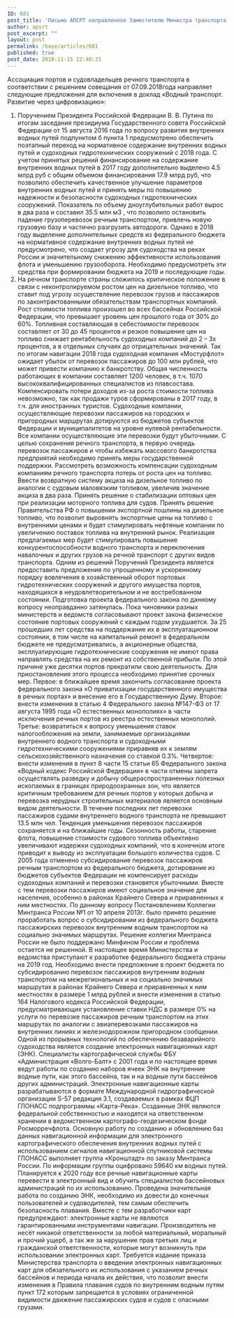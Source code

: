 ```yaml
---
ID: 681
post_title: 'Письмо АПСРТ направленное Заместителю Министра транспорта Российской Федерации &#8212; руководителю Федерального агентства морского и речного транспорта Ю. А. Цветкову'
author: apsrt
post_excerpt: ""
layout: post
permalink: /base/articles/681
published: true
post_date: 2018-11-15 12:40:33
---
```

Ассоциация портов и судовладельцев речного транспорта в соответствии с решением совещания от 07.09.2018года направляет следующие предложения для включения в доклад «Водный транспорт. Развитие через цифровизацию»:
1. Поручением Президента Российской Федерации В. В. Путина по итогам заседания президиума Государственного совета Российской Федерации от 15 августа 2016 года по вопросу развития внутренних водных путей подпунктом б пункта 1 предусмотрено обеспечить поэтапный переход на нормативное содержание внутренних водных путей и судоходных гидротехнических сооружений с 2018 года. С учетом принятых решений финансирование на содержание внутренних водных путей в 2017 году дополнительно выделено 4.5 млрд руб с общим объемом финансирования 17.9 млрд руб, что позволило обеспечить качественное улучшение параметров внутренних водных путей и принять меры по повышению надежности и безопасности судоходных гидротехнических сооружений. Показатель по объему дноуглубительных работ вырос в два раза и составил 35.5 млн м3 , что позволило остановить падение грузоперевозок речным транспортом, привлечь новую грузовую базу и частично разгрузить автодороги.
Однако в 2018 году выделение дополнительных средств из федерального бюджета на нормативное содержание внутренних водных путей не предусмотрено, что создает угрозу для судоходства на реках России и значительному снижению эффективности использования флота и уменьшению грузооборота. Необходимо предусмотреть эти средства при формировании бюджета на 2019 и последующие годы.
2. На речном транспорте страны сложилось критическое положение в связи с неконтролируемом ростом цен на дизельное топливо, что ставит под угрозу осуществление перевозок грузов и пассажиров по законтрактованными обязательствам транспортных компаний. Рост стоимости топлива произошел во всех бассейнах Российской Федерации, что превышает уровень цен прошлого года от 30% до 60%. Топливная составляющая в себестоимости перевозок составляет от 30 до 45 процентов и резкое повышение цен на топливо снижает рентабельность судоходных компаний до 2 – 3х процентов, а в отдельных случаях до отрицательных значений. Так по итогам навигации 2018 года судоходная компания «Мостурфлот» ожидает убыток от перевозок пассажиров до 100 млн рублей, что может привести компанию к банкротству. Общая численность работающих в компании составляет 1200 человек, в т.ч. 1070 высококвалифицированных специалистов из плавсостава.
Компенсировать потери доходов из-за роста стоимости топлива невозможно, так как продажи туров сформированы в 2017 году, в т.ч. для иностранных туристов. Судоходные компании, осуществляющие перевозки пассажиров на городских и пригородных маршрутах дотируются из бюджетов субъектов Федерации и муниципалитетов на уровне нулевой рентабельности. Все компании осуществляющие эти перевозки будут убыточными.
С целью сохранения речного транспорта, в первую очередь перевозок пассажиров и чтобы избежать массового банкротства предприятий необходимо принять меры государственной поддержки.
Рассмотреть возможность компенсации судоходным компаниям речного транспорта потерь от роста цен на топливо.
Ввести возвратную систему акциза на дизельное топливо по аналогии с судовым маловязким топливом, увеличив значение акциза в два раза.
Принять решение о стабилизации оптовых цен при реализации моторного топлива для судов.
Принять решение Правительства РФ о повышении экспортной пошлины на дизельное топливо, что позволит выровнять экспортные цены на топливо с внутренними ценами и будет стимулировать нефтяные компании по увеличению поставок топлива на внутренний рынок.
Реализация предлагаемых мер будет стимулировать повышение конкурентоспособности водного транспорта и переключения навалочных и других грузов на речной транспорт с других видов транспорта.
Одним из решений Поручений Президента является предоставить предложения по упрощенному и ускоренному порядку вовлечения в хозяйственный оборот портовых гидротехнических сооружений и другого имущества портов, находящихся в неудовлетворительном и не востребованном состоянии. Подготовка проекта федерального закона по данному вопросу неоправданно затянулась. Пока чиновники разных министерств и ведомств согласовывают проект закона физическое состояние портовых сооружений с каждым годом ухудшается. За 25 прошедших лет средства на поддержание их в эксплуатационном состоянии, в том числе на капитальный ремонт в федеральном бюджете не предусматривались, а акционерные общества, эксплуатирующие гидротехнические сооружения не имеют права направлять средства на их ремонт из собственной прибыли. По этой причине уже десятки портов прекратили свою деятельность. Для приостановления этого процесса необходимо принятие срочных мер.
Первое: в ближайшее время закончить согласование проекта федерального закона «О приватизации государственного имущества в речных портах» и внесение его в Государственную Думу.
Второе: внести изменения в статью 4 Федерального закона №147-ФЗ от 17 августа 1995 года «О естественных монополиях» в части исключения речных портов из реестра естественных монополий.
Третье: возвратиться к вопросу уменьшения ставок налогообложения на земли, занимаемые организациями внутреннего водного транспорта и судоходными гидротехническими сооружениями приравняв их к землям сельскохозяйственного назначения со ставкой 0.3%.
Четвертое: внести изменения в пункт 8 части 15 статьи 65 Федерального закона «Водный кодекс Российской Федерации» в части отмены запрета осуществлять разведку и добычу общераспространенных полезных ископаемых в границах природоохранных зон, что является критичным требованием для речных портов у которых добыча и перевозка нерудных строительных материалов является основным видом деятельности.
В течение последних лет перевозки пассажиров судами внутреннего водного транспорта не превышают 13.5 млн чел. Тенденция уменьшения перевозок пассажиров сохраняется и на ближайшие годы. Сезонность работы, старение флота, повышение стоимости судового топлива объективно увеличивают издержки судоходных компаний, что в конечном итоге приводит к выводу из эксплуатации большого количества судов.
С 2005 года отменено субсидирование перевозок пассажиров речным транспортом из федерального бюджета, дотирование из бюджетов субъектов Федерации не компенсирует расходы судоходных компаний и перевозки становятся убыточными. Вместе с тем перевозки пассажиров имеют социальное значение для населения, особенно в районах Крайнего Севера и приравненных к ним местностях.
По данному вопросу Постановлением Коллегии Минтранса России №1 от 10 апреля 2013г. было принято решение проработать вопрос о субсидировании из федерального бюджета пассажирских перевозок внутренним водным транспортом на социально значимых маршрутах. Решение коллегии Минтранса России не было поддержано Минфином России и проблема остается не решенной.
В настоящее время Министерства и ведомства приступают к разработке федерального бюджета страны на 2019 год. Необходимо внести предложение в проект бюджета по субсидированию перевозок пассажиров внутренним водным транспортом на межрегиональных и на социально значимых маршрутах в районах Крайнего Севера и приравненных к ним местностях в размере 1 млрд рублей и внести изменения в статью 164 Налогового кодекса Российской Федерации, предусматривающих установление ставки НДС в размере 0% на услуги по перевозке пассажиров речным транспортом на этих маршрутах по аналогии с авиаперевозками пассажиров на внутренних линиях и железнодорожном пригородном сообщении.
Одной из прорывных технологий по обеспечению безаварийного судоходства является создание электронных навигационных карт (ЭНК). Специалисты картографической службы ФБУ «Администрация «Волго-Балт» с 2001 года и по настоящее время ведут работы по созданию наборов ячеек ЭНК на внутренние водные пути, как этого бассейна, так и на водные пути бассейнов других администраций. Электронные навигационные карты разрабатываются в формате Международной гидрографической организации S-57 редакция 3.1, создаваемых в рамках ФЦП ГЛОНАСС подпрограммы «Карта-Река». Созданные ЭНК являются федеральной собственностью и находятся на ответственном хранении в ведомственном картографо-геодезическом фонде Росморречфлота.
Основную работу по созданию и обновлению баз данных навигационной информации для электронного картографического обеспечения внутренних водных путей с использованием сигналов навигационной спутниковой системы ГЛОНАСС выполняет группа «Кронштадт» по заказу Минтранса России. По информации группы оцифровано 59640 км водных путей. Планируется к 2020 году все речные навигационные карты перевести в электронный вид и обучить специалистов бассейновых администраций по их использованию.
Проведена значительная работа по созданию ЭНК, необходимо их довести до конечных пользователей и судоводителей, тем самым обеспечить безопасность плавания.
Вместе с тем разработчики карт предупреждают: электронные карты не являются гарантированными инструментами навигации. Производитель не несёт никакой ответственности за любой материальный, моральный и прочий ущерб, а так же за нарушение прав третьих лиц и гражданской ответственности, которые могут возникнуть при использовании электронных карт.
Требуется издание приказа Министерства транспорта о введении электронных навигационных карт для обязательного их использования с указанием речных бассейнов и периода начала их действия, что позволит внести изменения в Правила плавания судов по внутренним водным путям пункт 172 которым запрещается в условиях ограниченной видимости движение пассажирских судов и судов с опасными грузами.